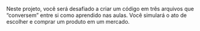 Neste projeto, você será desafiado a criar um código em três arquivos que “conversem” entre si como aprendido nas aulas. Você simulará o ato de escolher e comprar um produto em um mercado.


